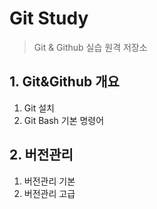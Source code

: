 # Git Study 
> Git & Github 실습 원격 저장소

## 1. Git&Github 개요
1. Git 설치
2. Git Bash 기본 명령어
   
## 2. 버전관리
1. 버전관리 기본
2. 버전관리 고급
